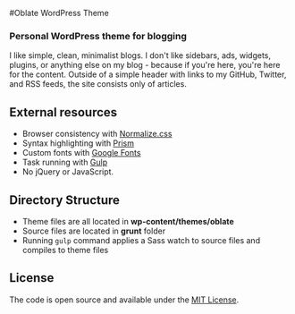 #Oblate WordPress Theme

### Personal WordPress theme for blogging

I like simple, clean, minimalist blogs. I don't like sidebars, ads, widgets, plugins, or anything else on my blog - because if you're here, you're here for the content. Outside of a simple header with links to my GitHub, Twitter, and RSS feeds, the site consists only of articles.

## External resources

* Browser consistency with [Normalize.css](https://necolas.github.io/normalize.css/) 
* Syntax highlighting with [Prism](http://prismjs.com/)
* Custom fonts with [Google Fonts](https://www.google.com/fonts)
* Task running with [Gulp](http://gulpjs.com/)
* No jQuery or JavaScript.

## Directory Structure

* Theme files are all located in **wp-content/themes/oblate**
* Source files are located in **grunt** folder
* Running `gulp` command applies a Sass watch to source files and compiles to theme files

## License

The code is open source and available under the [MIT License](LICENSE.md).
